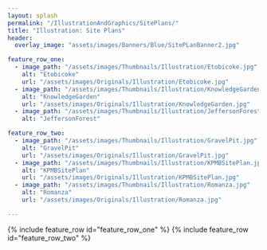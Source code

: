 ```yaml
---
layout: splash
permalink: "/IllustrationAndGraphics/SitePlans/"
title: "Illustration: Site Plans"
header:
  overlay_image: "assets/images/Banners/Blue/SitePLanBanner2.jpg"

feature_row_one:
  - image_path: "/assets/images/Thumbnails/Illustration/Etobicoke.jpg"
    alt: "Etobicoke"
    url: "/assets/images/Originals/Illustration/Etobicoke.jpg"
  - image_path: "/assets/images/Thumbnails/Illustration/KnowledgeGarden.jpg"
    alt: "KnowledgeGarden"
    url: "/assets/images/Originals/Illustration/KnowledgeGarden.jpg"
  - image_path: "/assets/images/Thumbnails/Illustration/JeffersonForest.jpg"
    alt: "JeffersonForest"

feature_row_two:
  - image_path: "/assets/images/Thumbnails/Illustration/GravelPit.jpg"
    alt: "GravelPit"
    url: "/assets/images/Originals/Illustration/GravelPit.jpg"
  - image_path: "/assets/images/Thumbnails/Illustration/KPMBSitePlan.jpg"
    alt: "KPMBSitePlan"
    url: "/assets/images/Originals/Illustration/KPMBSitePlan.jpg"
  - image_path: "/assets/images/Thumbnails/Illustration/Romanza.jpg"
    alt: "Romanza"
    url: "/assets/images/Originals/Illustration/Romanza.jpg"

---
```


{% include feature_row id="feature_row_one" %}
{% include feature_row id="feature_row_two" %}
